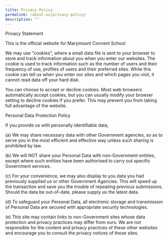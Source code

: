 ```yaml
---
title: Privacy Policy
permalink: /about-us/privacy-policy/
description: ""
---
```




<p>Privacy Statement</p>
<p>This is the official website for Marymount Convent School&nbsp;</p>
<p>We may use "cookies", where a small data file is sent to your browser to store and track information about you when you enter our websites. The cookie is used to track information such as the number of users and their frequency of use, profiles of users and their preferred sites. While this cookie can tell us when you enter our sites and which pages you visit, it cannot read data off your hard disk.</p>
<p>You can choose to accept or decline cookies. Most web browsers automatically accept cookies, but you can usually modify your browser setting to decline cookies if you prefer. This may prevent you from taking full advantage of the website.</p>
<p>Personal Data Protection Policy</p>
<p>If you provide us with personally identifiable data,</p>
<p>(a) We may share necessary data with other Government agencies, so as to serve you in the most efficient and effective way unless such sharing is prohibited by law.</p>
<p>(b) We will NOT share your Personal Data with non-Government entities, except where such entities have been authorised to carry out specific Government services.</p>
<p>(c) For your convenience, we may also display to you data you had previously supplied us or other Government Agencies. This will speed up the transaction and save you the trouble of repeating previous submissions. Should the data be out-of-date, please supply us the latest data.</p>
<p>(d) To safeguard your Personal Data, all electronic storage and transmission of Personal Data are secured with appropriate security technologies.</p>
<p>(e) This site may contain links to non-Government sites whose data protection and privacy practices may differ from ours. We are not responsible for the content and privacy practices of these other websites and encourage you to consult the privacy notices of those sites.</p>